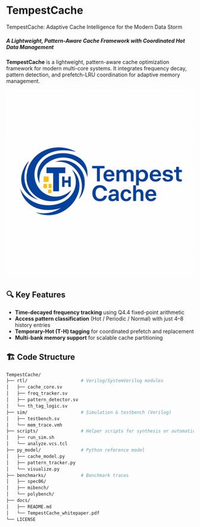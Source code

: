 # TempestCache




TempestCache: Adaptive Cache Intelligence for the Modern Data Storm

##### A Lightweight, Pattern-Aware Cache Framework with Coordinated Hot Data Management
**TempestCache** is a lightweight, pattern-aware cache optimization framework for modern multi-core systems. It integrates frequency decay, pattern detection, and prefetch-LRU coordination for adaptive memory management.

![logo](assets/logo.png)

## 🔍 Key Features

- **Time-decayed frequency tracking** using Q4.4 fixed-point arithmetic
- **Access pattern classification** (Hot / Periodic / Normal) with just 4–8 history entries
- **Temporary-Hot (T-H) tagging** for coordinated prefetch and replacement
- **Multi-bank memory support** for scalable cache partitioning

## 🏗 Code Structure

```bash
TempestCache/
├── rtl/                    # Verilog/SystemVerilog modules
│   ├── cache_core.sv
│   ├── freq_tracker.sv
│   ├── pattern_detector.sv
│   └── th_tag_logic.sv
├── sim/                    # Simulation & testbench (Verilog)
│   ├── testbench.sv
│   └── mem_trace.vmh
├── scripts/                # Helper scripts for synthesis or automation
│   ├── run_sim.sh
│   └── analyze.vcs.tcl
├── py_model/               # Python reference model
│   ├── cache_model.py
│   ├── pattern_tracker.py
│   └── visualize.py
├── benchmarks/             # Benchmark traces
│   ├── spec06/
│   ├── mibench/
│   └── polybench/
├── docs/
│   ├── README.md
│   └── TempestCache_whitepaper.pdf
└── LICENSE
